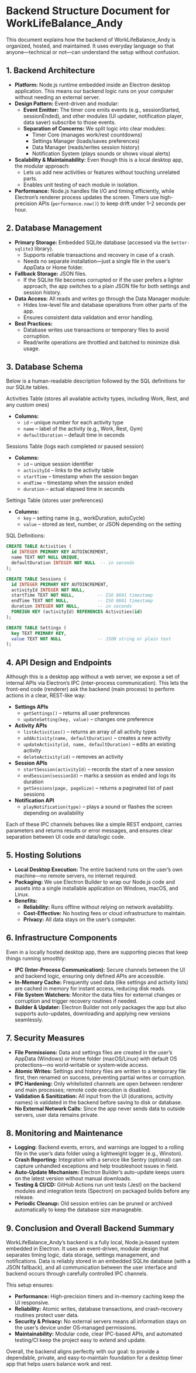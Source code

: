 # Backend Structure Document for WorkLifeBalance_Andy

This document explains how the backend of WorkLifeBalance_Andy is organized, hosted, and maintained. It uses everyday language so that anyone—technical or not—can understand the setup without confusion.

## 1. Backend Architecture

- **Platform:** Node.js runtime embedded inside an Electron desktop application. This means our backend logic runs on your computer without needing an external server.
- **Design Pattern:** Event-driven and modular:
  - **Event Emitter:** The timer core emits events (e.g., sessionStarted, sessionEnded), and other modules (UI updater, notification player, data saver) subscribe to those events.
  - **Separation of Concerns:** We split logic into clear modules:
    - Timer Core (manages work/rest countdowns)
    - Settings Manager (loads/saves preferences)
    - Data Manager (reads/writes session history)
    - Notification System (plays sounds or shows visual alerts)
- **Scalability & Maintainability:** Even though this is a local desktop app, the modular approach:
  - Lets us add new activities or features without touching unrelated parts.
  - Enables unit testing of each module in isolation.
- **Performance:** Node.js handles file I/O and timing efficiently, while Electron’s renderer process updates the screen. Timers use high-precision APIs (`performance.now()`) to keep drift under 1–2 seconds per hour.

## 2. Database Management

- **Primary Storage:** Embedded SQLite database (accessed via the `better-sqlite3` library).
  - Supports reliable transactions and recovery in case of a crash.
  - Needs no separate installation—just a single file in the user’s AppData or Home folder.
- **Fallback Storage:** JSON files.
  - If the SQLite file becomes corrupted or if the user prefers a lighter approach, the app switches to a plain JSON file for both settings and session history.
- **Data Access:** All reads and writes go through the Data Manager module:
  - Hides low-level file and database operations from other parts of the app.
  - Ensures consistent data validation and error handling.
- **Best Practices:** 
  - Database writes use transactions or temporary files to avoid corruption.
  - Read/write operations are throttled and batched to minimize disk usage.

## 3. Database Schema

Below is a human-readable description followed by the SQL definitions for our SQLite tables.

Activities Table (stores all available activity types, including Work, Rest, and any custom ones)
- **Columns:**
  - `id` – unique number for each activity type
  - `name` – label of the activity (e.g., Work, Rest, Gym)
  - `defaultDuration` – default time in seconds

Sessions Table (logs each completed or paused session)
- **Columns:**
  - `id` – unique session identifier
  - `activityId` – links to the activity table
  - `startTime` – timestamp when the session began
  - `endTime` – timestamp when the session ended
  - `duration` – actual elapsed time in seconds

Settings Table (stores user preferences)
- **Columns:**
  - `key` – setting name (e.g., workDuration, autoCycle)
  - `value` – stored as text, number, or JSON depending on the setting

SQL Definitions:

```sql
CREATE TABLE Activities (
  id INTEGER PRIMARY KEY AUTOINCREMENT,
  name TEXT NOT NULL UNIQUE,
  defaultDuration INTEGER NOT NULL  -- in seconds
);

CREATE TABLE Sessions (
  id INTEGER PRIMARY KEY AUTOINCREMENT,
  activityId INTEGER NOT NULL,
  startTime TEXT NOT NULL,         -- ISO 8601 timestamp
  endTime TEXT NOT NULL,           -- ISO 8601 timestamp
  duration INTEGER NOT NULL,       -- in seconds
  FOREIGN KEY (activityId) REFERENCES Activities(id)
);

CREATE TABLE Settings (
  key TEXT PRIMARY KEY,
  value TEXT NOT NULL              -- JSON string or plain text
);
```

## 4. API Design and Endpoints

Although this is a desktop app without a web server, we expose a set of internal APIs via Electron’s IPC (inter-process communication). This lets the front-end code (renderer) ask the backend (main process) to perform actions in a clear, REST-like way:

- **Settings APIs**
  - `getSettings()` – returns all user preferences
  - `updateSetting(key, value)` – changes one preference
- **Activity APIs**
  - `listActivities()` – returns an array of all activity types
  - `addActivity(name, defaultDuration)` – creates a new activity
  - `updateActivity(id, name, defaultDuration)` – edits an existing activity
  - `deleteActivity(id)` – removes an activity
- **Session APIs**
  - `startSession(activityId)` – records the start of a new session
  - `endSession(sessionId)` – marks a session as ended and logs its duration
  - `getSessions(page, pageSize)` – returns a paginated list of past sessions
- **Notification API**
  - `playNotification(type)` – plays a sound or flashes the screen depending on availability

Each of these IPC channels behaves like a simple REST endpoint, carries parameters and returns results or error messages, and ensures clear separation between UI code and data/logic code.

## 5. Hosting Solutions

- **Local Desktop Execution:** The entire backend runs on the user’s own machine—no remote servers, no internet required.
- **Packaging:** We use Electron Builder to wrap our Node.js code and assets into a single installable application on Windows, macOS, and Linux.
- **Benefits:**
  - **Reliability:** Runs offline without relying on network availability.
  - **Cost‐Effective:** No hosting fees or cloud infrastructure to maintain.
  - **Privacy:** All data stays on the user’s computer.

## 6. Infrastructure Components

Even in a locally hosted desktop app, there are supporting pieces that keep things running smoothly:

- **IPC (Inter-Process Communication):** Secure channels between the UI and backend logic, ensuring only defined APIs are accessible.
- **In-Memory Cache:** Frequently used data (like settings and activity lists) are cached in memory for instant access, reducing disk reads.
- **File System Watchers:** Monitor the data files for external changes or corruption and trigger recovery routines if needed.
- **Builder & Updater:** Electron Builder not only packages the app but also supports auto-updates, downloading and applying new versions seamlessly.

## 7. Security Measures

- **File Permissions:** Data and settings files are created in the user’s AppData (Windows) or Home folder (macOS/Linux) with default OS protections—no world‐writable or system‐wide access.
- **Atomic Writes:** Settings and history files are written to a temporary file first, then renamed on success, preventing partial writes or corruption.
- **IPC Hardening:** Only whitelisted channels are open between renderer and main processes; remote code execution is disabled.
- **Validation & Sanitization:** All input from the UI (durations, activity names) is validated in the backend before saving to disk or database.
- **No External Network Calls:** Since the app never sends data to outside servers, user data remains private.

## 8. Monitoring and Maintenance

- **Logging:** Backend events, errors, and warnings are logged to a rolling file in the user’s data folder using a lightweight logger (e.g., Winston).
- **Crash Reporting:** Integration with a service like Sentry (optional) can capture unhandled exceptions and help troubleshoot issues in field.
- **Auto-Update Mechanism:** Electron Builder’s auto-update keeps users on the latest version without manual downloads.
- **Testing & CI/CD:** GitHub Actions run unit tests (Jest) on the backend modules and integration tests (Spectron) on packaged builds before any release.
- **Periodic Cleanup:** Old session entries can be pruned or archived automatically to keep the database size manageable.

## 9. Conclusion and Overall Backend Summary

WorkLifeBalance_Andy’s backend is a fully local, Node.js‐based system embedded in Electron. It uses an event-driven, modular design that separates timing logic, data storage, settings management, and notifications. Data is reliably stored in an embedded SQLite database (with a JSON fallback), and all communication between the user interface and backend occurs through carefully controlled IPC channels.

This setup ensures:
- **Performance:** High-precision timers and in-memory caching keep the UI responsive.
- **Reliability:** Atomic writes, database transactions, and crash-recovery routines protect user data.
- **Security & Privacy:** No external servers means all information stays on the user’s device under OS‐managed permissions.
- **Maintainability:** Modular code, clear IPC-based APIs, and automated testing/CI keep the project easy to extend and update.

Overall, the backend aligns perfectly with our goal: to provide a dependable, private, and easy‐to‐maintain foundation for a desktop timer app that helps users balance work and rest.